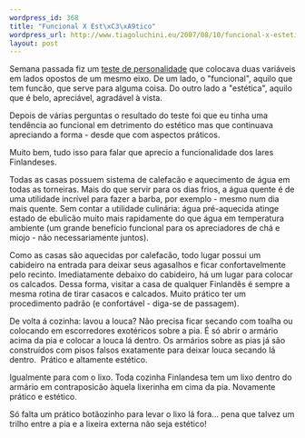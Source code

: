 ```yaml
--- 
wordpress_id: 368
title: "Funcional X Est\xC3\xA9tico"
wordpress_url: http://www.tiagoluchini.eu/2007/08/10/funcional-x-estetico/
layout: post
---
```

Semana passada fiz um <a href="http://www.tiagoluchini.eu/2007/08/01/personaldna/">teste de personalidade</a> que colocava duas variáveis em lados opostos de um mesmo eixo. De um lado, o "funcional", aquilo que tem funcão, que serve para alguma coisa. Do outro lado a "estética", aquilo que é belo, apreciável, agradável à vista.

Depois de várias perguntas o resultado do teste foi que eu tinha uma tendência ao funcional em detrimento do estético mas que continuava apreciando a forma - desde que com aspectos práticos.

Muito bem, tudo isso para falar que aprecio a funcionalidade dos lares Finlandeses.

Todas as casas possuem sistema de calefacão e aquecimento de água em todas as torneiras. Mais do que servir para os dias frios, a água quente é de uma utilidade incrível para fazer a barba, por exemplo - mesmo num dia mais quente. Sem contar a utilidade culinária: água pré-aquecida atinge estado de ebulicão muito mais rapidamente do que água em temperatura ambiente (um grande benefício funcional para os apreciadores de chá e miojo - não necessariamente juntos).

Como as casas são aquecidas por calefacão, todo lugar possui um cabideiro na entrada para deixar seus agasalhos e ficar confortavelmente pelo recinto. Imediatamente debaixo do cabideiro, há um lugar para colocar os calcados. Dessa forma, visitar a casa de qualquer Finlandês é sempre a mesma rotina de tirar casacos e calcados. Muito prático ter um procedimento padrão (e confortável - diga-se de passagem).

De volta á cozinha: lavou a louca? Não precisa ficar secando com toalha ou colocando em escorredores exotéricos sobre a pia. É só abrir o armário acima da pia e colocar a louca lá dentro. Os armários sobre as pias já são construídos com pisos falsos exatamente para deixar louca secando lá dentro.  Prático e altamente estético.

Igualmente para com o lixo. Toda cozinha Finlandesa tem um lixo dentro do armário em contraposicão àquela lixerinha em cima da pia. Novamente prático e estético.

Só falta um prático botãozinho para levar o lixo lá fora... pena que talvez um trilho entre a pia e a lixeira externa não seja estético!
